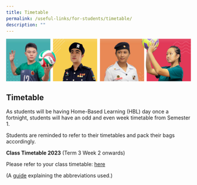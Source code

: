```yaml
---
title: Timetable
permalink: /useful-links/for-students/timetable/
description: ""
---
```

![](/images/Our%20School/subbanner.jpg)

## Timetable

As students will be having Home-Based Learning (HBL) day once a fortnight, students will have an odd and even week timetable from Semester 1.

Students are reminded to refer to their timetables and pack their bags accordingly.

**Class Timetable 2023** (Term 3 Week 2 onwards)

Please refer to your class timetable:
[here](/files/timetable%20for%20each%20class%202023%20sem%201%2011%20jan.pdf)


(A [guide](/files/Useful%20Links/For%20Students/Timetable%20Abbreviations%202021%20Sem%202.pdf) explaining the abbreviations used.)